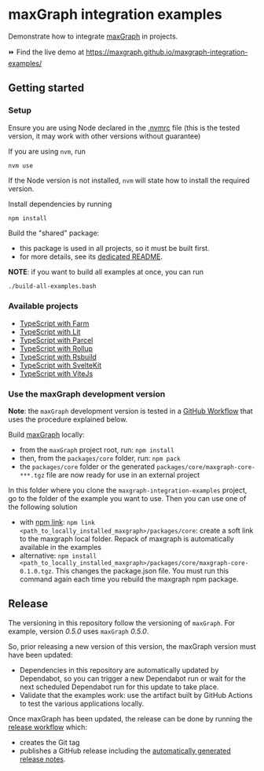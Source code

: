 # maxGraph integration examples

Demonstrate how to integrate [maxGraph](https://github.com/maxGraph/maxGraph/) in projects.

⏩ Find the live demo at https://maxgraph.github.io/maxgraph-integration-examples/

## Getting started

### Setup

Ensure you are using Node declared in the [.nvmrc](.nvmrc) file (this is the tested version, it may work with other versions without guarantee)

If you are using `nvm`, run
```shell
nvm use
```

If the Node version is not installed, `nvm` will state how to install the required version.

Install dependencies by running
```shell
npm install
```

Build the "shared" package:
- this package is used in all projects, so it must be built first.
- for more details, see its [dedicated README](projects/_shared/README.md).

**NOTE**: if you want to build all examples at once, you can run
```bash
./build-all-examples.bash
```

### Available projects

- [TypeScript with Farm](./projects/farm-ts/README.md)
- [TypeScript with Lit](./projects/lit-ts/README.md)
- [TypeScript with Parcel](./projects/parcel-ts/README.md)
- [TypeScript with Rollup](./projects/rollup-ts/README.md)
- [TypeScript with Rsbuild](./projects/rsbuild-ts/README.md)
- [TypeScript with SvelteKit](./projects/sveltekit-ts/README.md)
- [TypeScript with ViteJs](./projects/vitejs-ts/README.md)

### <a id="maxgraph-dev-version"></a> Use the maxGraph development version

**Note**: the `maxGraph` development version is tested in a [GitHub Workflow](./.github/workflows/check-typescript-projects.yml) that uses the procedure explained below.

Build [maxGraph](https://github.com/maxGraph/maxGraph/) locally:
  - from the `maxGraph` project root, run: `npm install`
  - then, from the `packages/core` folder, run: `npm pack`
  - the `packages/core` folder or the generated `packages/core/maxgraph-core-***.tgz` file are now ready for use in an external project

In this folder where you clone the `maxgraph-integration-examples` project, go to the folder of the example you want to use. Then you can use one of the following solution
  - with [npm link](https://docs.npmjs.com/cli/v8/commands/npm-link): `npm link <path_to_locally_installed_maxgraph>/packages/core`: create a soft link to the maxgraph local folder.
  Repack of maxgraph is automatically available in the examples
  - alternative: `npm install <path_to_locally_installed_maxgraph>/packages/core/maxgraph-core-0.1.0.tgz`. This changes
  the package.json file. You must run this command again each time you rebuild the maxgraph npm package.


## Release

The versioning in this repository follow the versioning of `maxGraph`. For example, version _0.5.0_ uses `maxGraph` _0.5.0_.

So, prior releasing a new version of this version, the maxGraph version must have been updated:
  - Dependencies in this repository are automatically updated by Dependabot, so you can trigger a new Dependabot run or wait for the next scheduled Dependabot run for this update to take place.
  - Validate that the examples work: use the artifact built by GitHub Actions to test the various applications locally.

Once maxGraph has been updated, the release can be done by running the [release workflow](https://github.com/maxGraph/maxgraph-integration-examples/actions/workflows/release.yml) which:
  - creates the Git tag
  - publishes a GitHub release including the [automatically generated release notes](https://docs.github.com/en/repositories/releasing-projects-on-github/automatically-generated-release-notes).
